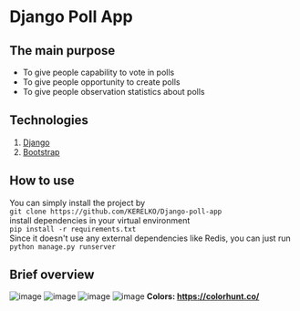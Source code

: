 # Django Poll App

## The main purpose
- To give people capability to vote in polls
- To give people opportunity to create polls
- To give people observation statistics about polls  

## Technologies 
1. [Django](https://www.djangoproject.com/)
2. [Bootstrap](https://getbootstrap.com/docs/5.0/getting-started/introduction/)

## How to use
You can simply install the project by  
`git clone https://github.com/KERELKO/Django-poll-app`  
install dependencies in your virtual environment  
`pip install -r requirements.txt`  
Since it doesn't use any external dependencies like Redis, you can just run   
`python manage.py runserver`  

## Brief overview
![image](https://github.com/KERELKO/Poll-App/assets/89779202/5a653e06-0fff-495b-ae8c-105a37817ad5)
![image](https://github.com/KERELKO/Poll-App/assets/89779202/82c55fa7-abd2-4e1f-adae-e28165d99df0)
![image](https://github.com/KERELKO/Poll-App/assets/89779202/054c3f03-7110-49ff-99d2-238d6551ab44)
![image](https://github.com/KERELKO/Poll-App/assets/89779202/4e2152e2-6b52-4657-81da-f05df5900cd8)
**Colors: https://colorhunt.co/**
